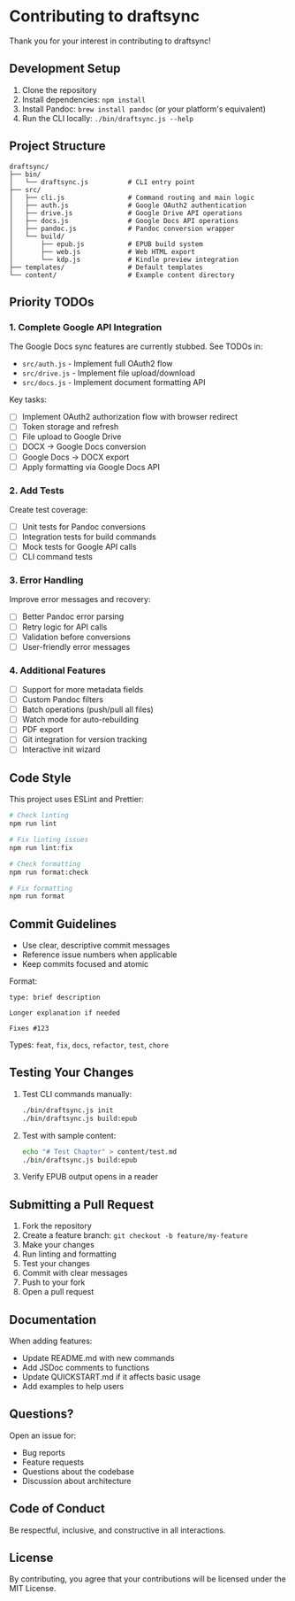 # Contributing to draftsync

Thank you for your interest in contributing to draftsync!

## Development Setup

1. Clone the repository
2. Install dependencies: `npm install`
3. Install Pandoc: `brew install pandoc` (or your platform's equivalent)
4. Run the CLI locally: `./bin/draftsync.js --help`

## Project Structure

```
draftsync/
├── bin/
│   └── draftsync.js          # CLI entry point
├── src/
│   ├── cli.js                # Command routing and main logic
│   ├── auth.js               # Google OAuth2 authentication
│   ├── drive.js              # Google Drive API operations
│   ├── docs.js               # Google Docs API operations
│   ├── pandoc.js             # Pandoc conversion wrapper
│   └── build/
│       ├── epub.js           # EPUB build system
│       ├── web.js            # Web HTML export
│       └── kdp.js            # Kindle preview integration
├── templates/                # Default templates
└── content/                  # Example content directory
```

## Priority TODOs

### 1. Complete Google API Integration

The Google Docs sync features are currently stubbed. See TODOs in:

- `src/auth.js` - Implement full OAuth2 flow
- `src/drive.js` - Implement file upload/download
- `src/docs.js` - Implement document formatting API

Key tasks:

- [ ] Implement OAuth2 authorization flow with browser redirect
- [ ] Token storage and refresh
- [ ] File upload to Google Drive
- [ ] DOCX → Google Docs conversion
- [ ] Google Docs → DOCX export
- [ ] Apply formatting via Google Docs API

### 2. Add Tests

Create test coverage:

- [ ] Unit tests for Pandoc conversions
- [ ] Integration tests for build commands
- [ ] Mock tests for Google API calls
- [ ] CLI command tests

### 3. Error Handling

Improve error messages and recovery:

- [ ] Better Pandoc error parsing
- [ ] Retry logic for API calls
- [ ] Validation before conversions
- [ ] User-friendly error messages

### 4. Additional Features

- [ ] Support for more metadata fields
- [ ] Custom Pandoc filters
- [ ] Batch operations (push/pull all files)
- [ ] Watch mode for auto-rebuilding
- [ ] PDF export
- [ ] Git integration for version tracking
- [ ] Interactive init wizard

## Code Style

This project uses ESLint and Prettier:

```bash
# Check linting
npm run lint

# Fix linting issues
npm run lint:fix

# Check formatting
npm run format:check

# Fix formatting
npm run format
```

## Commit Guidelines

- Use clear, descriptive commit messages
- Reference issue numbers when applicable
- Keep commits focused and atomic

Format:

```
type: brief description

Longer explanation if needed

Fixes #123
```

Types: `feat`, `fix`, `docs`, `refactor`, `test`, `chore`

## Testing Your Changes

1. Test CLI commands manually:

   ```bash
   ./bin/draftsync.js init
   ./bin/draftsync.js build:epub
   ```

2. Test with sample content:

   ```bash
   echo "# Test Chapter" > content/test.md
   ./bin/draftsync.js build:epub
   ```

3. Verify EPUB output opens in a reader

## Submitting a Pull Request

1. Fork the repository
2. Create a feature branch: `git checkout -b feature/my-feature`
3. Make your changes
4. Run linting and formatting
5. Test your changes
6. Commit with clear messages
7. Push to your fork
8. Open a pull request

## Documentation

When adding features:

- Update README.md with new commands
- Add JSDoc comments to functions
- Update QUICKSTART.md if it affects basic usage
- Add examples to help users

## Questions?

Open an issue for:

- Bug reports
- Feature requests
- Questions about the codebase
- Discussion about architecture

## Code of Conduct

Be respectful, inclusive, and constructive in all interactions.

## License

By contributing, you agree that your contributions will be licensed under the MIT License.
